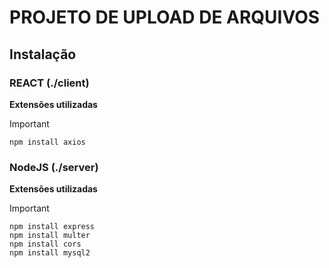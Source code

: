 # PROJETO DE UPLOAD DE ARQUIVOS

## Instalação

### REACT (./client)
**Extensões utilizadas**
> [!IMPORTANT]
> ```
> npm install axios
> ```

### NodeJS (./server)
**Extensões utilizadas**
> [!IMPORTANT]
> ```
> npm install express
> npm install multer
> npm install cors
> npm install mysql2
> ```
